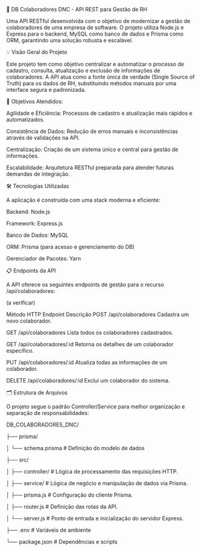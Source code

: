 🚀 DB Colaboradores DNC - API REST para Gestão de RH

Uma API RESTful desenvolvida com o objetivo de modernizar a gestão de colaboradores de uma empresa de software.
O projeto utiliza Node.js e Express para o backend, MySQL como banco de dados e Prisma como ORM, garantindo uma solução robusta e escalável.

💡 Visão Geral do Projeto

Este projeto tem como objetivo centralizar e automatizar o processo de cadastro, consulta, atualização e exclusão de informações de colaboradores.
A API atua como a fonte única de verdade (Single Source of Truth) para os dados de RH, substituindo métodos manuais por uma interface segura e padronizada.

🎯 Objetivos Atendidos:

Agilidade e Eficiência: Processos de cadastro e atualização mais rápidos e automatizados.

Consistência de Dados: Redução de erros manuais e inconsistências através de validações na API.

Centralização: Criação de um sistema único e central para gestão de informações.

Escalabilidade: Arquitetura RESTful preparada para atender futuras demandas de integração.

🛠️ Tecnologias Utilizadas

A aplicação é construída com uma stack moderna e eficiente:

Backend: Node.js

Framework: Express.js

Banco de Dados: MySQL

ORM: Prisma (para acesso e gerenciamento do DB)

Gerenciador de Pacotes: Yarn

📋 Endpoints da API

A API oferece os seguintes endpoints de gestão para o recurso /api/colaboradores:

(a verificar)

Método HTTP Endpoint Descrição
POST /api/colaboradores Cadastra um novo colaborador.                                                                                                                                                          

GET /api/colaboradores Lista todos os colaboradores cadastrados.

GET /api/colaboradores/:id Retorna os detalhes de um colaborador específico.

PUT /api/colaboradores/:id Atualiza todas as informações de um colaborador.

DELETE /api/colaboradores/:id Exclui um colaborador do sistema.

🗂️ Estrutura de Arquivos

O projeto segue o padrão Controller/Service para melhor organização e separação de responsabilidades:

DB_COLABORADORES_DNC/

├── prisma/

│ └── schema.prisma # Definição do modelo de dados

├── src/

│ ├── controller/ # Lógica de processamento das requisições HTTP.

│ ├── service/ # Lógica de negócio e manipulação de dados via Prisma.

│ ├── prisma.js # Configuração do cliente Prisma.

│ ├── router.js # Definição das rotas da API.

│ └── server.js # Ponto de entrada e inicialização do servidor Express.

├── .env # Variáveis de ambiente

└── package.json # Dependências e scripts

